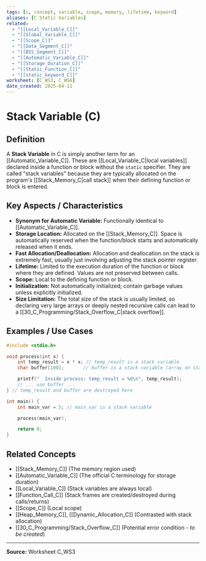```yaml
---
tags: [c, concept, variable, scope, memory, lifetime, keyword]
aliases: [C Static Variables]
related:
  - "[[Local_Variable_C]]"
  - "[[Global_Variable_C]]"
  - "[[Scope_C]]"
  - "[[Data_Segment_C]]"
  - "[[BSS_Segment_C]]"
  - "[[Automatic_Variable_C]]"
  - "[[Storage_Duration_C]]"
  - "[[Static_Function_C]]"
  - "[[static_keyword_C]]"
worksheet: [C_WS3, C_WS6]
date_created: 2025-04-11
---
```

# Stack Variable (C)

## Definition

A **Stack Variable** in C is simply another term for an [[Automatic_Variable_C]]. These are [[Local_Variable_C|local variables]] declared inside a function or block without the `static` specifier. They are called "stack variables" because they are typically allocated on the program's [[Stack_Memory_C|call stack]] when their defining function or block is entered.

## Key Aspects / Characteristics

- **Synonym for Automatic Variable:** Functionally identical to [[Automatic_Variable_C]].
- **Storage Location:** Allocated on the [[Stack_Memory_C]]. Space is automatically reserved when the function/block starts and automatically released when it ends.
- **Fast Allocation/Deallocation:** Allocation and deallocation on the stack is extremely fast, usually just involving adjusting the stack pointer register.
- **Lifetime:** Limited to the execution duration of the function or block where they are defined. Values are not preserved between calls.
- **Scope:** Local to the defining function or block.
- **Initialization:** Not automatically initialized; contain garbage values unless explicitly initialized.
- **Size Limitation:** The total size of the stack is usually limited, so declaring very large arrays or deeply nested recursive calls can lead to a [[30_C_Programming/Stack_Overflow_C|stack overflow]].

## Examples / Use Cases

```c
#include <stdio.h>

void process(int x) {
    int temp_result = x * x; // temp_result is a stack variable
    char buffer[100];       // buffer is a stack variable (array on stack)

    printf("  Inside process: temp_result = %d\n", temp_result);
    // ... use buffer ...
} // temp_result and buffer are destroyed here

int main() {
    int main_var = 5; // main_var is a stack variable

    process(main_var);

    return 0;
}
```

## Related Concepts
- [[Stack_Memory_C]] (The memory region used)
- [[Automatic_Variable_C]] (The official C terminology for storage duration)
- [[Local_Variable_C]] (Stack variables are always local)
- [[Function_Call_C]] (Stack frames are created/destroyed during calls/returns)
- [[Scope_C]] (Local scope)
- [[Heap_Memory_C]], [[Dynamic_Allocation_C]] (Contrasted with stack allocation)
- [[30_C_Programming/Stack_Overflow_C]] (Potential error condition - *to be created*)

---
**Source:** Worksheet C_WS3